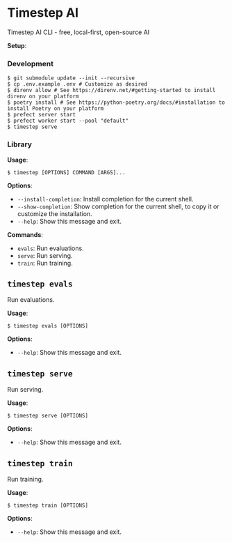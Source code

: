 # Timestep AI

Timestep AI CLI - free, local-first, open-source AI

**Setup**:

### Development

```console
$ git submodule update --init --recursive
$ cp .env.example .env # Customize as desired
$ direnv allow # See https://direnv.net/#getting-started to install direnv on your platform
$ poetry install # See https://python-poetry.org/docs/#installation to install Poetry on your platform
$ prefect server start
$ prefect worker start --pool "default"
$ timestep serve
```

### Library

**Usage**:

```console
$ timestep [OPTIONS] COMMAND [ARGS]...
```

**Options**:

* `--install-completion`: Install completion for the current shell.
* `--show-completion`: Show completion for the current shell, to copy it or customize the installation.
* `--help`: Show this message and exit.

**Commands**:

* `evals`: Run evaluations.
* `serve`: Run serving.
* `train`: Run training.

## `timestep evals`

Run evaluations.

**Usage**:

```console
$ timestep evals [OPTIONS]
```

**Options**:

* `--help`: Show this message and exit.

## `timestep serve`

Run serving.

**Usage**:

```console
$ timestep serve [OPTIONS]
```

**Options**:

* `--help`: Show this message and exit.

## `timestep train`

Run training.

**Usage**:

```console
$ timestep train [OPTIONS]
```

**Options**:

* `--help`: Show this message and exit.
